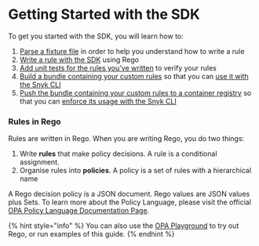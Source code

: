 # Getting Started with the SDK

To get you started with the SDK, you will learn how to:

1. [Parse a fixture file](parsing-an-input-file.md) in order to help you understand how to write a rule
2. [​Write a rule with the SDK](writing-a-rule.md) using Rego
3. [Add unit tests for the rules you’ve written](testing-a-rule.md) to verify your rules
4. [Build a bundle containing your custom rules](bundling-rules.md) so that you can [use it with the Snyk CLI](../how-to-run-custom-rules-with-the-snyk-cli.md)
5. [Push the bundle containing your custom rules to a container registry](pushing-a-bundle.md) so that you can [enforce its usage with the Snyk CLI](../how-to-run-custom-rules-with-the-snyk-cli.md#to-test-for-a-custom-issue-using-a-bundle-from-a-container-registry)

### Rules in Rego

Rules are written in Rego. When you are writing Rego, you do two things:

1. Write **rules** that make policy decisions. A rule is a conditional assignment.
2. Organise rules into **policies**. A policy is a set of rules with a hierarchical name

A Rego decision policy is a JSON document. Rego values are JSON values plus Sets. To learn more about the Policy Language, please visit the official [OPA Policy Language Documentation Page](https://www.openpolicyagent.org/docs/latest/policy-language/).

{% hint style="info" %}
You can also use the [OPA Playground](https://play.openpolicyagent.org) to try out Rego, or run examples of this guide.
{% endhint %}
